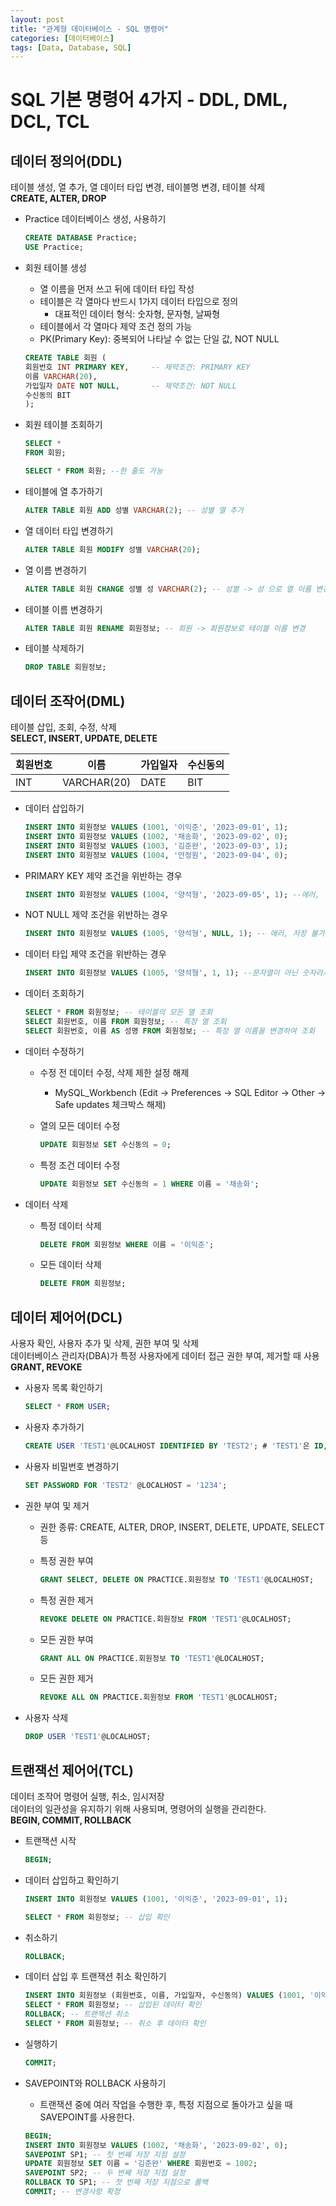 ```yaml
---
layout: post
title: "관계형 데이터베이스 - SQL 명령어"
categories: [데이터베이스]
tags: [Data, Database, SQL]
---
```


# SQL 기본 명령어 4가지 - DDL, DML, DCL, TCL

## **데이터 정의어(DDL)**

테이블 생성, 열 추가, 열 데이터 타입 변경, 테이블명 변경, 테이블 삭제<br>
**CREATE, ALTER, DROP** <br>

- Practice 데이터베이스 생성, 사용하기

  ```sql
  CREATE DATABASE Practice;
  USE Practice;
  ```

- 회원 테이블 생성

  - 열 이름을 먼저 쓰고 뒤에 데이터 타입 작성
  - 테이블은 각 열마다 반드시 1가지 데이터 타입으로 정의
    - 대표적인 데이터 형식: 숫자형, 문자형, 날짜형
  - 테이블에서 각 열마다 제약 조건 정의 가능
  - PK(Primary Key): 중복되어 나타날 수 없는 단일 값, NOT NULL

  ```sql
  CREATE TABLE 회원 (
  회원번호 INT PRIMARY KEY,     -- 제약조건: PRIMARY KEY
  이름 VARCHAR(20),
  가입일자 DATE NOT NULL,       -- 제약조건: NOT NULL
  수신동의 BIT
  );
  ```

- 회원 테이블 조회하기

  ```sql
  SELECT *
  FROM 회원;

  SELECT * FROM 회원; --한 줄도 가능
  ```

- 테이블에 열 추가하기

  ```sql
  ALTER TABLE 회원 ADD 성별 VARCHAR(2); -- 성별 열 추가
  ```

- 열 데이터 타입 변경하기

  ```sql
  ALTER TABLE 회원 MODIFY 성별 VARCHAR(20);
  ```

- 열 이름 변경하기

  ```sql
  ALTER TABLE 회원 CHANGE 성별 성 VARCHAR(2); -- 성별 -> 성 으로 열 이름 변경
  ```

- 테이블 이름 변경하기

  ```sql
  ALTER TABLE 회원 RENAME 회원정보; -- 회원 -> 회원정보로 테이블 이름 변경
  ```

- 테이블 삭제하기

  ```sql
  DROP TABLE 회원정보;
  ```

## **데이터 조작어(DML)**

테이블 삽입, 조회, 수정, 삭제<br>
**SELECT, INSERT, UPDATE, DELETE** <br>

| 회원번호 | 이름        | 가입일자 | 수신동의 |
| -------- | ----------- | -------- | -------- |
| INT      | VARCHAR(20) | DATE     | BIT      |

- 데이터 삽입하기

  ```sql
  INSERT INTO 회원정보 VALUES (1001, '이익준', '2023-09-01', 1);
  INSERT INTO 회원정보 VALUES (1002, '채송화', '2023-09-02', 0);
  INSERT INTO 회원정보 VALUES (1003, '김준완', '2023-09-03', 1);
  INSERT INTO 회원정보 VALUES (1004, '안정원', '2023-09-04', 0);
  ```

- PRIMARY KEY 제약 조건을 위반하는 경우

  ```sql
  INSERT INTO 회원정보 VALUES (1004, '양석형', '2023-09-05', 1); --에러, 중복 저장 불가
  ```

- NOT NULL 제약 조건을 위반하는 경우

  ```sql
  INSERT INTO 회원정보 VALUES (1005, '양석형', NULL, 1); -- 에러, 저장 불가
  ```

- 데이터 타입 제약 조건을 위반하는 경우

  ```sql
  INSERT INTO 회원정보 VALUES (1005, '양석형', 1, 1); --문자열이 아닌 숫자라서 저장 불가
  ```

- 데이터 조회하기

  ```sql
  SELECT * FROM 회원정보; -- 테이블의 모든 열 조회
  SELECT 회원번호, 이름 FROM 회원정보; -- 특정 열 조회
  SELECT 회원번호, 이름 AS 성명 FROM 회원정보; -- 특정 열 이름을 변경하여 조회
  ```

- 데이터 수정하기

  - 수정 전 데이터 수정, 삭제 제한 설정 해제

    - MySQL_Workbench (Edit → Preferences → SQL Editor → Other → Safe updates 체크박스 해제)

  - 열의 모든 데이터 수정

    ```sql
    UPDATE 회원정보 SET 수신동의 = 0;
    ```

  - 특정 조건 데이터 수정

    ```sql
    UPDATE 회원정보 SET 수신동의 = 1 WHERE 이름 = '채송화';
    ```

- 데이터 삭제

  - 특정 데이터 삭제

    ```sql
    DELETE FROM 회원정보 WHERE 이름 = '이익준';
    ```

  - 모든 데이터 삭제

    ```sql
    DELETE FROM 회원정보;
    ```

## **데이터 제어어(DCL)**

사용자 확인, 사용자 추가 및 삭제, 권한 부여 및 삭제<br>
데이터베이스 관리자(DBA)가 특정 사용자에게 데이터 접근 권한 부여, 제거할 때 사용<br>
**GRANT, REVOKE** <br>

- 사용자 목록 확인하기

  ```sql
  SELECT * FROM USER;
  ```

- 사용자 추가하기

  ```sql
  CREATE USER 'TEST1'@LOCALHOST IDENTIFIED BY 'TEST2'; # 'TEST1'은 ID, 'TEST2'는 비밀번호
  ```

- 사용자 비밀번호 변경하기

  ```sql
  SET PASSWORD FOR 'TEST2' @LOCALHOST = '1234';
  ```

- 권한 부여 및 제거

  - 권한 종류: CREATE, ALTER, DROP, INSERT, DELETE, UPDATE, SELECT 등

  - 특정 권한 부여

    ```sql
    GRANT SELECT, DELETE ON PRACTICE.회원정보 TO 'TEST1'@LOCALHOST;
    ```

  - 특정 권한 제거

    ```sql
    REVOKE DELETE ON PRACTICE.회원정보 FROM 'TEST1'@LOCALHOST;
    ```

  - 모든 권한 부여

    ```sql
    GRANT ALL ON PRACTICE.회원정보 TO 'TEST1'@LOCALHOST;
    ```

  - 모든 권한 제거

    ```sql
    REVOKE ALL ON PRACTICE.회원정보 FROM 'TEST1'@LOCALHOST;
    ```

- 사용자 삭제

  ```sql
  DROP USER 'TEST1'@LOCALHOST;
  ```

## **트랜잭선 제어어(TCL)**

데이터 조작어 명령어 실행, 취소, 임시저장<br>
데이터의 일관성을 유지하기 위해 사용되며, 명령어의 실행을 관리한다.<br>
**BEGIN, COMMIT, ROLLBACK**

- 트랜잭션 시작

  ```sql
  BEGIN;
  ```

- 데이터 삽입하고 확인하기

  ```sql
  INSERT INTO 회원정보 VALUES (1001, '이익준', '2023-09-01', 1);

  SELECT * FROM 회원정보; -- 삽입 확인
  ```

- 취소하기

  ```sql
  ROLLBACK;
  ```

- 데이터 삽입 후 트랜잭션 취소 확인하기

  ```sql
  INSERT INTO 회원정보 (회원번호, 이름, 가입일자, 수신동의) VALUES (1001, '이익준', '2023-09-01', 1);
  SELECT * FROM 회원정보; -- 삽입된 데이터 확인
  ROLLBACK; -- 트랜잭션 취소
  SELECT * FROM 회원정보; -- 취소 후 데이터 확인
  ```

- 실행하기

  ```sql
  COMMIT;
  ```

- SAVEPOINT와 ROLLBACK 사용하기

  - 트랜잭션 중에 여러 작업을 수행한 후, 특정 지점으로 돌아가고 싶을 때 SAVEPOINT를 사용한다.

  ```sql
  BEGIN;
  INSERT INTO 회원정보 VALUES (1002, '채송화', '2023-09-02', 0);
  SAVEPOINT SP1; -- 첫 번째 저장 지점 설정
  UPDATE 회원정보 SET 이름 = '김준완' WHERE 회원번호 = 1002;
  SAVEPOINT SP2; -- 두 번째 저장 지점 설정
  ROLLBACK TO SP1; -- 첫 번째 저장 지점으로 롤백
  COMMIT; -- 변경사항 확정
  ```
